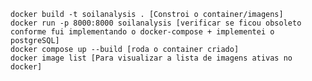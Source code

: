 
    docker build -t soilanalysis . [Constroi o container/imagens]
    docker run -p 8000:8000 soilanalysis [verificar se ficou obsoleto conforme fui implementando o docker-compose + implementei o postgreSQL]
    docker compose up --build [roda o container criado]
    docker image list [Para visualizar a lista de imagens ativas no docker]
